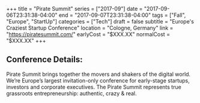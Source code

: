 +++
title = "Pirate Summit"
series = ["2017-09"]
date = "2017-09-06T23:31:38-04:00"
end = "2017-09-07T23:31:38-04:00"
tags = ["Fall", "Europe", "StartUp"]
categories = ["Tech"]
draft = false
subtitle = "Europe's Craziest Startup Conference"
location = "Cologne, Germany"
link = "https://piratesummit.com/"
earlyCost = "$XXX.XX"
normalCost = "$XXX.XX"
+++



## Conference Details: 

Pirate Summit brings together the movers and shakers of the digital world. We’re Europe’s largest invitation-only conference for early-stage startups, investors and corporate executives. The Pirate Summit represents true grassroots entrepreneurship: authentic, crazy & real.

